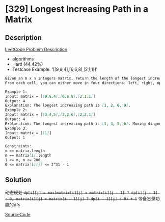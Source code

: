 # [329] Longest Increasing Path in a Matrix

## Description

[LeetCode Problem Description](https://leetcode.com/problems/longest-increasing-path-in-a-matrix/description/)

* algorithms
* Hard (44.42%)
* Testcase Example:  '[[9,9,4],[6,6,8],[2,1,1]]'

```md
Given an m x n integers matrix, return the length of the longest increasing path in matrix.
From each cell, you can either move in four directions: left, right, up, or down. You may not move diagonally or move outside the boundary (i.e., wrap-around is not allowed).

Example 1:
Input: matrix = [[9,9,4],[6,6,8],[2,1,1]]
Output: 4
Explanation: The longest increasing path is [1, 2, 6, 9].
Example 2:
Input: matrix = [[3,4,5],[3,2,6],[2,2,1]]
Output: 4
Explanation: The longest increasing path is [3, 4, 5, 6]. Moving diagonally is not allowed.
Example 3:
Input: matrix = [[1]]
Output: 1

Constraints:
m == matrix.length
n == matrix[i].length
1 <= m, n <= 200
0 <= matrix[i][j] <= 2^31 - 1

```

## Solution

~~动态规划 `dp[i][j] = max(matrix[i][j] > matrix[i][j - 1] ? dp[i][j - 1] : 0, matrix[i][j] > matrix[i - 1][j] ? dp[i - 1][j] : 0) + 1`~~
带备忘录功能的dfs

[SourceCode](./solution.js)
